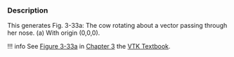 ### Description

This generates Fig. 3-33a:  The cow rotating about a vector passing through her nose. (a) With origin (0,0,0).

!!! info
    See [Figure 3-33a](/VTKBook/03Chapter3/#Figure%203-33a) in [Chapter 3](/VTKBook/03Chapter3) the [VTK Textbook](/VTKBook/01Chapter1).
